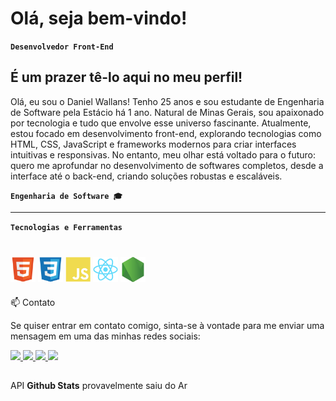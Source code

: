# Olá, seja bem-vindo! 
**`Desenvolvedor Front-End`**
 ## É um prazer tê-lo aqui no meu perfil! ##

 Olá, eu sou o Daniel Wallans!
Tenho 25 anos e sou estudante de Engenharia de Software pela Estácio há 1 ano. Natural de Minas Gerais, sou apaixonado por tecnologia e tudo que envolve esse universo fascinante. Atualmente, estou focado em desenvolvimento front-end, explorando tecnologias como HTML, CSS, JavaScript e frameworks modernos para criar interfaces intuitivas e responsivas. No entanto, meu olhar está voltado para o futuro: quero me aprofundar no desenvolvimento de softwares completos, desde a interface até o back-end, criando soluções robustas e escaláveis.


**`Engenharia de Software 🎓`**

---

**`Tecnologias e Ferramentas`**

###
<div style="display: inline_block"><br> 
  <img align="center" alt="HTML" height="40" width="40" src="https://raw.githubusercontent.com/devicons/devicon/master/icons/html5/html5-original.svg"> 
  <img align="center" alt="CSS" height="40" width="40" src="https://raw.githubusercontent.com/devicons/devicon/master/icons/css3/css3-original.svg"> 
  <img align="center" alt="JavaScript" height="40" width="40" src="https://raw.githubusercontent.com/devicons/devicon/master/icons/javascript/javascript-plain.svg"> 
  <img align="center" alt="React" height="40" width="40" src="https://raw.githubusercontent.com/devicons/devicon/master/icons/react/react-original.svg"> 
  <img align="center" alt="Node.js" height="40" width="40" src="https://raw.githubusercontent.com/devicons/devicon/master/icons/nodejs/nodejs-original.svg"> 
</div>


###


📫 Contato







Se quiser entrar em contato comigo, sinta-se à vontade para me enviar uma mensagem em uma das minhas redes sociais:

<div> <a href="https://www.instagram.com/dan_wallans/" target="_blank"> <img src="https://img.shields.io/badge/-Instagram-%23E4405F?style=for-the-badge&logo=instagram&logoColor=white" target="_blank"> </a> <a href="https://discord.gg/.ousadiaalegria" target="_blank"> <img src="https://img.shields.io/badge/Discord-7289DA?style=for-the-badge&logo=discord&logoColor=white" target="_blank"> </a> <a href="mailto:danieldiniz03@live.com"> <img src="https://img.shields.io/badge/Microsoft_Outlook-0078D4?style=for-the-badge&logo=microsoft-outlook&logoColor=white" target="_blank"> </a> <a href="https://www.linkedin.com/in/daniel-diniz-9840a4230/" target="_blank"> <img src="https://img.shields.io/badge/-LinkedIn-%230077B5?style=for-the-badge&logo=linkedin&logoColor=white" target="_blank"> </a> </div>

##

API **Github Stats** provavelmente saiu do Ar 
